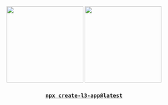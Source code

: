 <div align="center">
  <img height="200px" src="https://github-readme-stats.vercel.app/api?username=lukeb06&show_icons=true&theme=transparent&hide_border=true" />
  <img height="200px" src="https://github-readme-stats.vercel.app/api/top-langs?username=lukeb06&show_icons=true&theme=transparent&langs_count=3&hide_border=true&hide=liquid,html,css,scss,c,rust" />
  <h3><a href="https://www.lukebarrier.info/l3"><code>npx create-l3-app@latest</code></a></h3>
</div>


